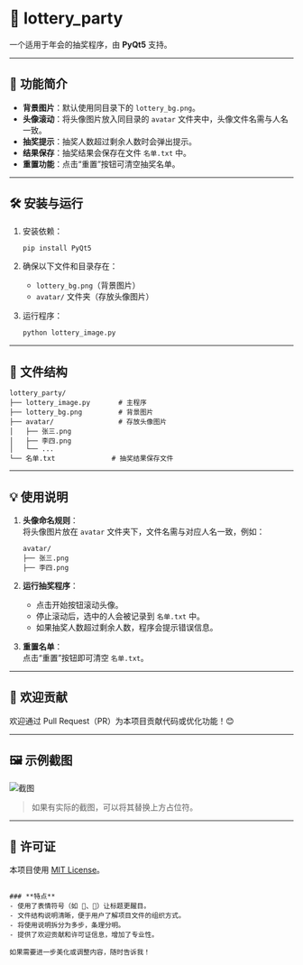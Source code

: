 # 🎉 lottery_party

一个适用于年会的抽奖程序，由 **PyQt5** 支持。

---

## 🚀 功能简介
- **背景图片**：默认使用同目录下的 `lottery_bg.png`。
- **头像滚动**：将头像图片放入同目录的 `avatar` 文件夹中，头像文件名需与人名一致。
- **抽奖提示**：抽奖人数超过剩余人数时会弹出提示。
- **结果保存**：抽奖结果会保存在文件 `名单.txt` 中。
- **重置功能**：点击“重置”按钮可清空抽奖名单。

---

## 🛠 安装与运行

1. 安装依赖：
   ```bash
   pip install PyQt5
   ```

2. 确保以下文件和目录存在：
   - `lottery_bg.png`（背景图片）
   - `avatar/` 文件夹（存放头像图片）

3. 运行程序：
   ```bash
   python lottery_image.py
   ```

---

## 📂 文件结构

```
lottery_party/
├── lottery_image.py       # 主程序
├── lottery_bg.png         # 背景图片
├── avatar/                # 存放头像图片
│   ├── 张三.png
│   ├── 李四.png
│   └── ...
└── 名单.txt              # 抽奖结果保存文件
```

---

## 💡 使用说明

1. **头像命名规则**：  
   将头像图片放在 `avatar` 文件夹下，文件名需与对应人名一致，例如：
   ```
   avatar/
   ├── 张三.png
   ├── 李四.png
   ```

2. **运行抽奖程序**：  
   - 点击开始按钮滚动头像。
   - 停止滚动后，选中的人会被记录到 `名单.txt` 中。
   - 如果抽奖人数超过剩余人数，程序会提示错误信息。

3. **重置名单**：  
   点击“重置”按钮即可清空 `名单.txt`。

---

## 🎉 欢迎贡献

欢迎通过 Pull Request（PR）为本项目贡献代码或优化功能！😊

---

## 🖼 示例截图

![截图](https://github.com/user-attachments/assets/368399ba-b567-44e4-a3d5-1466ee3ddd03)

> 如果有实际的截图，可以将其替换上方占位符。

---

## 📄 许可证

本项目使用 [MIT License](LICENSE)。
```

### **特点**
- 使用了表情符号（如 🎉、🚀）让标题更醒目。
- 文件结构说明清晰，便于用户了解项目文件的组织方式。
- 将使用说明拆分为多步，条理分明。
- 提供了欢迎贡献和许可证信息，增加了专业性。

如果需要进一步美化或调整内容，随时告诉我！
